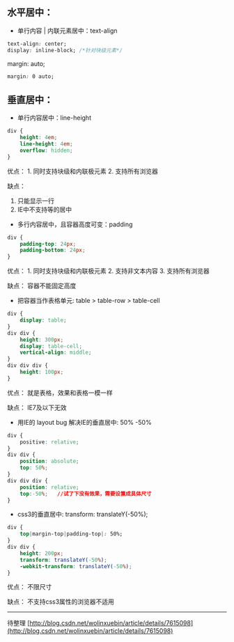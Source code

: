 ## 水平居中：
- 单行内容 | 内联元素居中：text-align
```css
text-align: center;
display: inline-block; /*针对块级元素*/
```

margin: auto;
```css
margin: 0 auto;
```

## 垂直居中：

- 单行内容居中：line-height
```css
div {
    height: 4em;
    line-height: 4em;
    overflow: hidden;
}
```
优点：
    1. 同时支持块级和内联极元素
    2. 支持所有浏览器

缺点：
1. 只能显示一行
2. IE中不支持<img>等的居中

- 多行内容居中，且容器高度可变：padding
```css
div {
	padding-top: 24px;
	padding-bottom: 24px;
}
```
优点：
    1. 同时支持块级和内联极元素
    2. 支持非文本内容
    3. 支持所有浏览器

缺点：
    容器不能固定高度

- 把容器当作表格单元: table > table-row > table-cell
```css
div {
	display: table;
}
div div {
    height: 300px;
    display: table-cell;
    vertical-align: middle;
}
div div div {
    height: 100px;
}
```

优点：
    就是表格，效果和表格一模一样

缺点：
    IE7及以下无效

- 用IE的 layout bug 解决IE的垂直居中: 50% -50%
```css
div {
 	positive: relative;
}
div div {
	position: absolute;
	top: 50%;
}
div div div {
	position: relative;
	top:-50%;	//试了下没有效果，需要设置成具体尺寸
}
```

- css3的垂直居中: transform: translateY(-50%);
```css
div {
	top|margin-top|padding-top|: 50%;
}
div div {
	height: 200px;
	transform: translateY(-50%);
	-webkit-transform: translateY(-50%);
}
```
优点：
    不限尺寸

缺点：
    不支持css3属性的浏览器不适用

------

待整理
[http://blog.csdn.net/wolinxuebin/article/details/7615098](http://blog.csdn.net/wolinxuebin/article/details/7615098)
